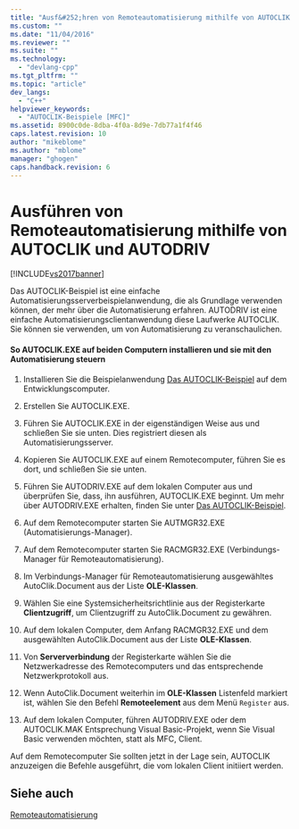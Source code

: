 ```yaml
---
title: "Ausf&#252;hren von Remoteautomatisierung mithilfe von AUTOCLIK und AUTODRIV | Microsoft Docs"
ms.custom: ""
ms.date: "11/04/2016"
ms.reviewer: ""
ms.suite: ""
ms.technology: 
  - "devlang-cpp"
ms.tgt_pltfrm: ""
ms.topic: "article"
dev_langs: 
  - "C++"
helpviewer_keywords: 
  - "AUTOCLIK-Beispiele [MFC]"
ms.assetid: 8900c0de-8dba-4f0a-8d9e-7db77a1f4f46
caps.latest.revision: 10
author: "mikeblome"
ms.author: "mblome"
manager: "ghogen"
caps.handback.revision: 6
---
```

# Ausf&#252;hren von Remoteautomatisierung mithilfe von AUTOCLIK und AUTODRIV
[!INCLUDE[vs2017banner](../assembler/inline/includes/vs2017banner.md)]

Das AUTOCLIK\-Beispiel ist eine einfache Automatisierungsserverbeispielanwendung, die als Grundlage verwenden können, der mehr über die Automatisierung erfahren.  AUTODRIV ist eine einfache Automatisierungsclientanwendung diese Laufwerke AUTOCLIK.  Sie können sie verwenden, um von Automatisierung zu veranschaulichen.  
  
#### So AUTOCLIK.EXE auf beiden Computern installieren und sie mit den Automatisierung steuern  
  
1.  Installieren Sie die Beispielanwendung [Das AUTOCLIK\-Beispiel](../top/visual-cpp-samples.md) auf dem Entwicklungscomputer.  
  
2.  Erstellen Sie AUTOCLIK.EXE.  
  
3.  Führen Sie AUTOCLIK.EXE in der eigenständigen Weise aus und schließen Sie sie unten.  Dies registriert diesen als Automatisierungsserver.  
  
4.  Kopieren Sie AUTOCLIK.EXE auf einem Remotecomputer, führen Sie es dort, und schließen Sie sie unten.  
  
5.  Führen Sie AUTODRIV.EXE auf dem lokalen Computer aus und überprüfen Sie, dass, ihn ausführen, AUTOCLIK.EXE beginnt.  Um mehr über AUTODRIV.EXE erhalten, finden Sie unter [Das AUTOCLIK\-Beispiel](../top/visual-cpp-samples.md).  
  
6.  Auf dem Remotecomputer starten Sie AUTMGR32.EXE \(Automatisierungs\-Manager\).  
  
7.  Auf dem Remotecomputer starten Sie RACMGR32.EXE \(Verbindungs\-Manager für Remoteautomatisierung\).  
  
8.  Im Verbindungs\-Manager für Remoteautomatisierung ausgewähltes AutoClik.Document aus der Liste **OLE\-Klassen**.  
  
9. Wählen Sie eine Systemsicherheitsrichtlinie aus der Registerkarte **Clientzugriff**, um Clientzugriff zu AutoClik.Document zu gewähren.  
  
10. Auf dem lokalen Computer, dem Anfang RACMGR32.EXE und dem ausgewählten AutoClik.Document aus der Liste **OLE\-Klassen**.  
  
11. Von **Serververbindung** der Registerkarte wählen Sie die Netzwerkadresse des Remotecomputers und das entsprechende Netzwerkprotokoll aus.  
  
12. Wenn AutoClik.Document weiterhin im **OLE\-Klassen** Listenfeld markiert ist, wählen Sie den Befehl **Remoteelement** aus dem Menü `Register` aus.  
  
13. Auf dem lokalen Computer, führen AUTODRIV.EXE oder dem AUTOCLIK.MAK Entsprechung Visual Basic\-Projekt, wenn Sie Visual Basic verwenden möchten, statt als MFC, Client.  
  
 Auf dem Remotecomputer Sie sollten jetzt in der Lage sein, AUTOCLIK anzuzeigen die Befehle ausgeführt, die vom lokalen Client initiiert werden.  
  
## Siehe auch  
 [Remoteautomatisierung](../mfc/remote-automation.md)